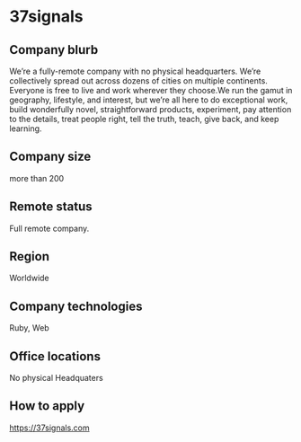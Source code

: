 # 37signals

## Company blurb

We’re a fully-remote company with no physical headquarters. We’re collectively spread out across dozens of cities on multiple continents. Everyone is free to live and work wherever they choose.We run the gamut in geography, lifestyle, and interest, but we’re all here to do exceptional work, build wonderfully novel, straightforward products, experiment, pay attention to the details, treat people right, tell the truth, teach, give back, and keep learning.

## Company size

more than 200

## Remote status

Full remote company.
## Region

Worldwide

## Company technologies

 Ruby, Web 

## Office locations

No physical Headquaters

## How to apply

https://37signals.com
